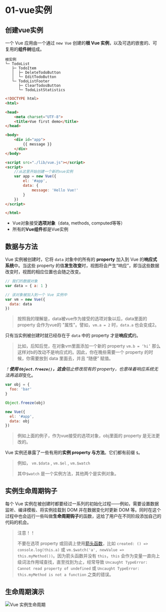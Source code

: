 # 01-vue实例

## 创建vue实例

一个 Vue 应用由一个通过 `new Vue` 创建的**根 Vue 实例**，以及可选的嵌套的、可复用的**组件树**组成。

```
根实例
└─ TodoList
   ├─ TodoItem
   │  ├─ DeleteTodoButton
   │  └─ EditTodoButton
   └─ TodoListFooter
      ├─ ClearTodosButton
      └─ TodoListStatistics
```

```html
<!DOCTYPE html>
<html>

<head>
    <meta charset="UTF-8">
    <title>Vue first demo</title>
</head>

<body>
    <div id="app">
        {{ message }}
    </div>
</body>

<script src="./lib/vue.js"></script>
<script>
    //从这里开始创建一个新的vue实例
    var app = new Vue({
        el: '#app',
        data: {
            message: 'Hello Vue!'
        }
    })
</script>

</html>
```

+ Vue对象接受**选项对象**（data, methods, computed等等）
+ 所有的**Vue组件**都是Vue实例

## 数据与方法

Vue 实例被创建时，它将 `data` 对象中的所有的 **property** 加入到 Vue 的**响应式系统**中。当这些 property 的值**发生改变**时，视图将会产生“响应”，即当这些数据改变时，视图的相应位置也会随之改变。

```js
// 我们的数据对象
var data = { a: 1 }

// 该对象被加入到一个 Vue 实例中
var vm = new Vue({
  data: data
})
```

> 按照我的理解是，data被vue作为接受的选项对象以后，data里面的 property 会作为vue的 "属性"。譬如，`vm.a = 2` 时，`data.a` 也会变成2。

只有当实例被创建时就已经存在于 `data` 中的 property 才是**响应式**的。

> 比如，后知后觉，在对象vm里面添加一个新的 property `vm.b = ‘hi’` 那么这样对b的改动不是响应式的。因此，你在晚些需要一个 property 的时候，你需要放到 data 里面去，并且 “随便” 赋值。

***！***使用 `Object.freeze()`，这会**阻止修改**现有的 property，也意味着响应系统无法再*追踪*变化。

```js
var obj = {
  foo: 'bar'
}

Object.freeze(obj)

new Vue({
  el: '#app',
  data: obj
})
```

> 例如上面的例子，作为vue接受的选项对象，obj里面的 property 是无法更改的。

Vue 实例还暴露了一些有用的**实例 property 与方法**。它们都有前缀 `$`。

> 例如， `vm.$data` ,  `vm.$el` ,  `vm.$watch`
>
> 其中`$watch` 是一个实例方法，其他两个是实例对象。

## 实例生命周期钩子

每个 Vue 实例在被创建时都要经过一系列的初始化过程——例如，需要设置数据监听、编译模板、将实例挂载到 DOM 并在数据变化时更新 DOM 等。同时在这个过程中也会运行一些叫做**生命周期钩子**的函数，这给了用户在不同阶段添加自己的代码的机会。

> 注意！！
>
> 不要在选项 property 或回调上使用[箭头函数](https://developer.mozilla.org/zh-CN/docs/Web/JavaScript/Reference/Functions/Arrow_functions)，比如 `created: () => console.log(this.a)` 或 `vm.$watch('a', newValue => this.myMethod())`。因为箭头函数并没有 `this`，`this` 会作为变量一直向上级词法作用域查找，直至找到为止，经常导致 `Uncaught TypeError: Cannot read property of undefined` 或 `Uncaught TypeError: this.myMethod is not a function` 之类的错误。

## 生命周期演示

![Vue 实例生命周期](https://cn.vuejs.org/images/lifecycle.png)